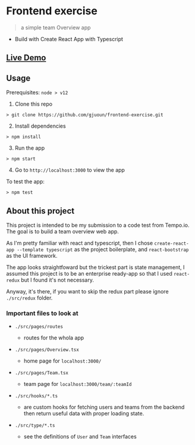 # Frontend exercise

> a simple team Overview app

- Build with Create React App with Typescript

## [Live Demo](https://frontend-exercise-jun.vercel.app/)

## Usage

Prerequisites: `node > v12 `

1. Clone this repo

```shell
> git clone https://github.com/gjuoun/frontend-exercise.git
```

2. Install dependencies

```
> npm install
```

3. Run the app

```
> npm start
```

4. Go to `http://localhost:3000` to view the app

To test the app:

```
> npm test
```

## About this project

This project is intended to be my submission to a code test from Tempo.io. The goal is to build a team overview web app.

As I'm pretty familiar with react and typescript, then I chose `create-react-app --template typescript` as the project boilerplate, and `react-bootstrap` as the UI framework.

The app looks straightfoward but the trickest part is state management, I assumed this project is to be an enterprise ready-app so that I used `react-redux` but I found it's not necessary.

Anyway, it's there, if you want to skip the redux part please ignore `./src/redux` folder.

### Important files to look at

- `./src/pages/routes`

  - routes for the whola app

- `./src/pages/Overview.tsx`

  - home page for `localhost:3000/`

- `./src/pages/Team.tsx`

  - team page for `localhost:3000/team/:teamId`

- `./src/hooks/*.ts`

  - are custom hooks for fetching users and teams from the backend then return useful data with proper loading state.

- `./src/type/*.ts`
  - see the definitions of `User` and `Team` interfaces
